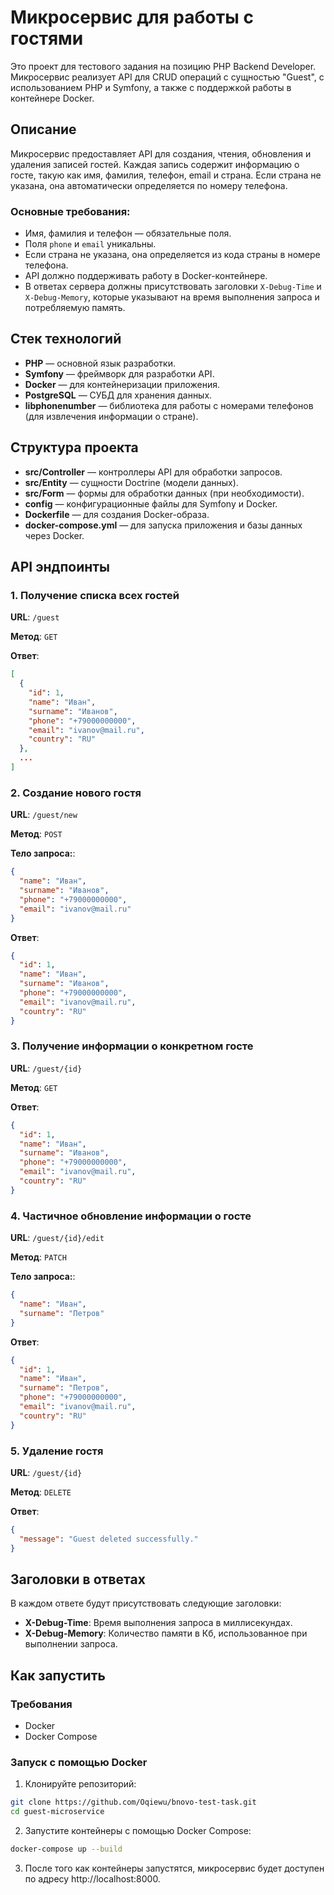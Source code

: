 # Микросервис для работы с гостями

Это проект для тестового задания на позицию PHP Backend Developer. Микросервис реализует API для CRUD операций с сущностью "Guest", с использованием PHP и Symfony, а также с поддержкой работы в контейнере Docker.

## Описание

Микросервис предоставляет API для создания, чтения, обновления и удаления записей гостей. Каждая запись содержит информацию о госте, такую как имя, фамилия, телефон, email и страна. Если страна не указана, она автоматически определяется по номеру телефона.

### Основные требования:
- Имя, фамилия и телефон — обязательные поля.
- Поля `phone` и `email` уникальны.
- Если страна не указана, она определяется из кода страны в номере телефона.
- API должно поддерживать работу в Docker-контейнере.
- В ответах сервера должны присутствовать заголовки `X-Debug-Time` и `X-Debug-Memory`, которые указывают на время выполнения запроса и потребляемую память.

## Стек технологий

- **PHP** — основной язык разработки.
- **Symfony** — фреймворк для разработки API.
- **Docker** — для контейнеризации приложения.
- **PostgreSQL** — СУБД для хранения данных.
- **libphonenumber** — библиотека для работы с номерами телефонов (для извлечения информации о стране).

## Структура проекта

- **src/Controller** — контроллеры API для обработки запросов.
- **src/Entity** — сущности Doctrine (модели данных).
- **src/Form** — формы для обработки данных (при необходимости).
- **config** — конфигурационные файлы для Symfony и Docker.
- **Dockerfile** — для создания Docker-образа.
- **docker-compose.yml** — для запуска приложения и базы данных через Docker.

## API эндпоинты

### 1. Получение списка всех гостей

**URL**: `/guest`

**Метод**: `GET`

**Ответ**:
```json
[
  {
    "id": 1,
    "name": "Иван",
    "surname": "Иванов",
    "phone": "+79000000000",
    "email": "ivanov@mail.ru",
    "country": "RU"
  },
  ...
]
```

### 2. Создание нового гостя

**URL**: `/guest/new`

**Метод**: `POST`

**Тело запроса:**:
```json
{
  "name": "Иван",
  "surname": "Иванов",
  "phone": "+79000000000",
  "email": "ivanov@mail.ru"
}
```

**Ответ**:
```json
{
  "id": 1,
  "name": "Иван",
  "surname": "Иванов",
  "phone": "+79000000000",
  "email": "ivanov@mail.ru",
  "country": "RU"
}
```

### 3. Получение информации о конкретном госте

**URL**: `/guest/{id}`

**Метод**: `GET`

**Ответ**:
```json
{
  "id": 1,
  "name": "Иван",
  "surname": "Иванов",
  "phone": "+79000000000",
  "email": "ivanov@mail.ru",
  "country": "RU"
}
```

### 4. Частичное обновление информации о госте

**URL**: `/guest/{id}/edit`

**Метод**: `PATCH`

**Тело запроса:**:
```json
{
  "name": "Иван",
  "surname": "Петров"
}
```

**Ответ**:
```json
{
  "id": 1,
  "name": "Иван",
  "surname": "Петров",
  "phone": "+79000000000",
  "email": "ivanov@mail.ru",
  "country": "RU"
}
```

### 5. Удаление гостя

**URL**: `/guest/{id}`

**Метод**: `DELETE`

**Ответ**:
```json
{
  "message": "Guest deleted successfully."
}
```

## Заголовки в ответах

В каждом ответе будут присутствовать следующие заголовки:

- **X-Debug-Time**: Время выполнения запроса в миллисекундах.
- **X-Debug-Memory**: Количество памяти в Кб, использованное при выполнении запроса.

## Как запустить

### Требования

- Docker
- Docker Compose

### Запуск с помощью Docker

1. Клонируйте репозиторий:
```bash
git clone https://github.com/Oqiewu/bnovo-test-task.git
cd guest-microservice
```

2. Запустите контейнеры с помощью Docker Compose:
```bash
docker-compose up --build
```

3. После того как контейнеры запустятся, микросервис будет доступен по адресу http://localhost:8000.

